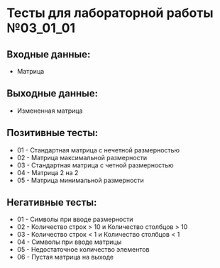 # Тесты для лабораторной работы №03_01_01

## Входные данные:

- Матрица

## Выходные данные:

- Измененная матрица

## Позитивные тесты:

- 01 - Стандартная матрица с нечетной размерностью
- 02 - Матрица максимальной размерности
- 03 - Стандартная матрица с четной размерностью
- 04 - Матрица 2 на 2
- 05 - Матрица минимальной размерности

## Негативные тесты:

- 01 - Символы при вводе размерности
- 02 - Количество строк > 10 и Количество столбцов > 10
- 03 - Количество строк < 1 и Количество столбцов < 1
- 04 - Символы при вводе матрицы
- 05 - Недостаточное количество элементов
- 06 - Пустая матрица на выходе
